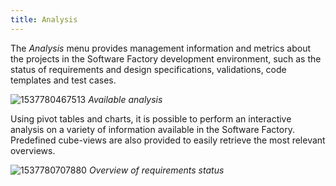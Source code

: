 ```yaml
---
title: Analysis
---
```


The *Analysis* menu provides management information and metrics about the projects in the Software Factory development environment, such as the status of requirements and design specifications, validations, code templates and test cases.

![1537780467513](assets/sf/analysis_2.png)
*Available analysis*

Using pivot tables and charts, it is possible to perform an interactive analysis on a variety of information available in the Software Factory. Predefined cube-views are also provided to easily retrieve the most relevant overviews.

![1537780707880](assets/sf/1537780707880.png)
*Overview of requirements status*